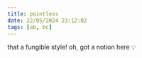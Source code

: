 ```yaml
---
title: pointless
date: 22/05/2024 23:12:02
tags: [ab, bc]
---
```

that a fungible style! 
oh, got a notion here 💡